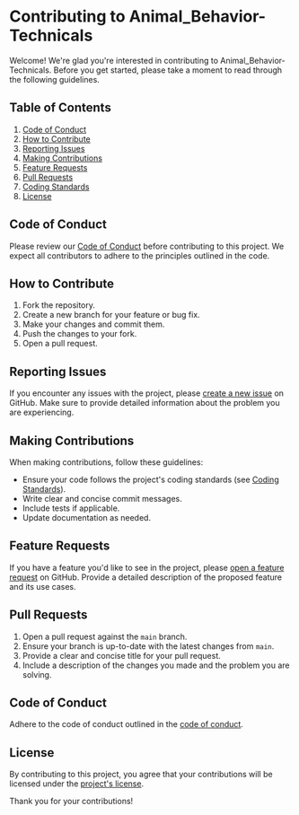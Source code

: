 # Contributing to Animal_Behavior-Technicals

Welcome! We're glad you're interested in contributing to Animal_Behavior-Technicals. Before you get started, please take a moment to read through the following guidelines.

## Table of Contents

1. [Code of Conduct](#code-of-conduct)
2. [How to Contribute](#how-to-contribute)
3. [Reporting Issues](#reporting-issues)
4. [Making Contributions](#making-contributions)
5. [Feature Requests](#feature-requests)
6. [Pull Requests](#pull-requests)
7. [Coding Standards](#coding-standards)
8. [License](#license)

## Code of Conduct

Please review our [Code of Conduct](CODE_OF_CONDUCT.md) before contributing to this project. We expect all contributors to adhere to the principles outlined in the code.

## How to Contribute

1. Fork the repository.
2. Create a new branch for your feature or bug fix.
3. Make your changes and commit them.
4. Push the changes to your fork.
5. Open a pull request.

## Reporting Issues

If you encounter any issues with the project, please [create a new issue](../../issues) on GitHub. Make sure to provide detailed information about the problem you are experiencing.

## Making Contributions

When making contributions, follow these guidelines:

- Ensure your code follows the project's coding standards (see [Coding Standards](#coding-standards)).
- Write clear and concise commit messages.
- Include tests if applicable.
- Update documentation as needed.

## Feature Requests

If you have a feature you'd like to see in the project, please [open a feature request](../../issues/new?template=feature_request.md) on GitHub. Provide a detailed description of the proposed feature and its use cases.

## Pull Requests

1. Open a pull request against the `main` branch.
2. Ensure your branch is up-to-date with the latest changes from `main`.
3. Provide a clear and concise title for your pull request.
4. Include a description of the changes you made and the problem you are solving.

## Code of Conduct

Adhere to the code of conduct outlined in the [code of conduct](conduct.md).

## License

By contributing to this project, you agree that your contributions will be licensed under the [project's license](LICENSE).

Thank you for your contributions!

